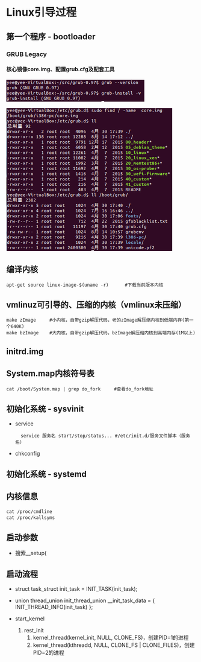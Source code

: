# Linux引导过程 #
## 第一个程序 - bootloader
### GRUB Legacy
#### 核心镜像core.img、配置grub.cfg及配套工具
![grub0.97](./doc/grub0.97.PNG)

![grub0.97-2](./doc/grub0.97-2.PNG)

## 编译内核
	apt-get source linux-image-$(uname -r)		#下载当前版本内核
## vmlinuz可引导的、压缩的内核（vmlinux未压缩）
	make zImage		#小内核，自带gzip解压代码，老的zImage解压缩内核到低端内存(第一个640K)
    make bzImage	#大内核，自带gzip解压代码，bzImage解压缩内核到高端内存(1M以上)
## initrd.img
## System.map内核符号表
	cat /boot/System.map | grep do_fork		#查看do_fork地址
## 初始化系统 - sysvinit
- service

        service 服务名 start/stop/status... #/etc/init.d/服务文件脚本（服务名）

- chkconfig

## 初始化系统 - systemd
## 内核信息
	cat /proc/cmdline
	cat /proc/kallsyms

## 启动参数
- 搜索__setup(

## 启动流程
- struct task\_struct init\_task = INIT\_TASK(init_task);
- union thread\_union init\_thread_union \_\_init\_task\_data = { INIT\_THREAD\_INFO(init\_task) };

- start\_kernel
	1. rest_init
		1. kernel\_thread(kernel\_init, NULL, CLONE_FS)，创建PID=1的进程
		2. kernel\_thread(kthreadd, NULL, CLONE\_FS | CLONE_FILES)，创建PID=2的进程
